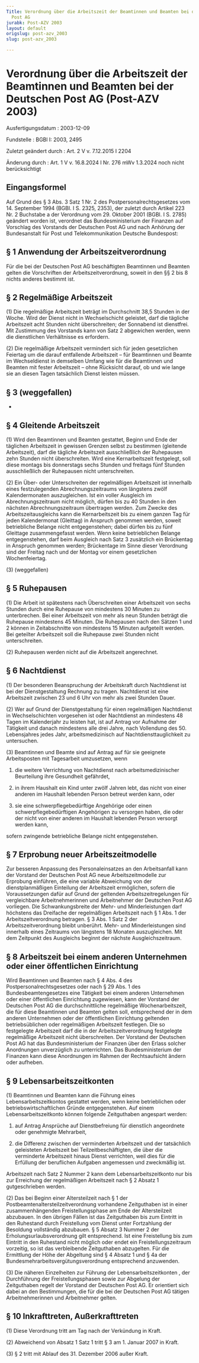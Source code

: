 ```yaml
---
Title: Verordnung über die Arbeitszeit der Beamtinnen und Beamten bei der Deutschen
  Post AG
jurabk: Post-AZV 2003
layout: default
origslug: post-azv_2003
slug: post-azv_2003

---
```


# Verordnung über die Arbeitszeit der Beamtinnen und Beamten bei der Deutschen Post AG (Post-AZV 2003)

Ausfertigungsdatum
:   2003-12-09

Fundstelle
:   BGBl I: 2003, 2495

Zuletzt geändert durch
:   Art. 2 V v. 7.12.2015 I 2204

Änderung durch
:   Art. 1 V v. 16.8.2024 I Nr. 276 mWv 1.3.2024 noch nicht berücksichtigt


## Eingangsformel

Auf Grund des § 3 Abs. 3 Satz 1 Nr. 2 des Postpersonalrechtsgesetzes vom 14. September 1994 (BGBl. I S. 2325, 2353), der zuletzt durch Artikel 223 Nr. 2 Buchstabe a der Verordnung vom 29. Oktober 2001 (BGBl. I S. 2785) geändert worden ist, verordnet das Bundesministerium der Finanzen auf Vorschlag des Vorstands der Deutschen Post AG und nach Anhörung der Bundesanstalt für Post und Telekommunikation Deutsche Bundespost:


## § 1 Anwendung der Arbeitszeitverordnung

Für die bei der Deutschen Post AG beschäftigten Beamtinnen und Beamten gelten die Vorschriften der Arbeitszeitverordnung, soweit in den §§ 2 bis 8 nichts anderes bestimmt ist.


## § 2 Regelmäßige Arbeitszeit

(1) Die regelmäßige Arbeitszeit beträgt im Durchschnitt 38,5 Stunden in der Woche. Wird der Dienst nicht in Wechselschicht geleistet, darf die tägliche Arbeitszeit acht Stunden nicht überschreiten; der Sonnabend ist dienstfrei. Mit Zustimmung des Vorstands kann von Satz 2 abgewichen werden, wenn die dienstlichen Verhältnisse es erfordern.

(2) Die regelmäßige Arbeitszeit vermindert sich für jeden gesetzlichen Feiertag um die darauf entfallende Arbeitszeit – für Beamtinnen und Beamte im Wechseldienst in demselben Umfang wie für die Beamtinnen und Beamten mit fester Arbeitszeit – ohne Rücksicht darauf, ob und wie lange sie an diesen Tagen tatsächlich Dienst leisten müssen.


## § 3 (weggefallen)

-


## § 4 Gleitende Arbeitszeit

(1) Wird den Beamtinnen und Beamten gestattet, Beginn und Ende der täglichen Arbeitszeit in gewissen Grenzen selbst zu bestimmen (gleitende Arbeitszeit), darf die tägliche Arbeitszeit ausschließlich der Ruhepausen zehn Stunden nicht überschreiten. Wird eine Kernarbeitszeit festgelegt, soll diese montags bis donnerstags sechs Stunden und freitags fünf Stunden ausschließlich der Ruhepausen nicht unterschreiten.

(2) Ein Über- oder Unterschreiten der regelmäßigen Arbeitszeit ist innerhalb eines festzulegenden Abrechnungszeitraums von längstens zwölf Kalendermonaten auszugleichen. Ist ein voller Ausgleich im Abrechnungszeitraum nicht möglich, dürfen bis zu 40 Stunden in den nächsten Abrechnungszeitraum übertragen werden. Zum Zwecke des Arbeitszeitausgleichs kann die Kernarbeitszeit bis zu einem ganzen Tag für jeden Kalendermonat (Gleittag) in Anspruch genommen werden, soweit betriebliche Belange nicht entgegenstehen; dabei dürfen bis zu fünf Gleittage zusammengefasst werden. Wenn keine betrieblichen Belange entgegenstehen, darf beim Ausgleich nach Satz 3 zusätzlich ein Brückentag in Anspruch genommen werden; Brückentage im Sinne dieser Verordnung sind der Freitag nach und der Montag vor einem gesetzlichen Wochenfeiertag.

(3) (weggefallen)


## § 5 Ruhepausen

(1) Die Arbeit ist spätestens nach Überschreiten einer Arbeitszeit von sechs Stunden durch eine Ruhepause von mindestens 30 Minuten zu unterbrechen. Bei einer Arbeitszeit von mehr als neun Stunden beträgt die Ruhepause mindestens 45 Minuten. Die Ruhepausen nach den Sätzen 1 und 2 können in Zeitabschnitte von mindestens 15 Minuten aufgeteilt werden. Bei geteilter Arbeitszeit soll die Ruhepause zwei Stunden nicht unterschreiten.

(2) Ruhepausen werden nicht auf die Arbeitszeit angerechnet.


## § 6 Nachtdienst

(1) Der besonderen Beanspruchung der Arbeitskraft durch Nachtdienst ist bei der Dienstgestaltung Rechnung zu tragen. Nachtdienst ist eine Arbeitszeit zwischen 23 und 6 Uhr von mehr als zwei Stunden Dauer.

(2) Wer auf Grund der Dienstgestaltung für einen regelmäßigen Nachtdienst in Wechselschichten vorgesehen ist oder Nachtdienst an mindestens 48 Tagen im Kalenderjahr zu leisten hat, ist auf Antrag vor Aufnahme der Tätigkeit und danach mindestens alle drei Jahre, nach Vollendung des 50. Lebensjahres jedes Jahr, arbeitsmedizinisch auf Nachtdiensttauglichkeit zu untersuchen.

(3) Beamtinnen und Beamte sind auf Antrag auf für sie geeignete Arbeitsposten mit Tagesarbeit umzusetzen, wenn

1.  die weitere Verrichtung von Nachtdienst nach arbeitsmedizinischer Beurteilung  ihre Gesundheit gefährdet,


2.  in ihrem Haushalt ein Kind unter zwölf Jahren lebt, das nicht von einer anderen im Haushalt lebenden Person betreut werden kann, oder


3.  sie eine schwerpflegebedürftige Angehörige oder einen schwerpflegebedürftigen Angehörigen zu versorgen haben, die oder der nicht von einer anderen im Haushalt lebenden Person versorgt werden kann,



sofern zwingende betriebliche Belange nicht entgegenstehen.


## § 7 Erprobung neuer Arbeitszeitmodelle

Zur besseren Anpassung des Personaleinsatzes an den Arbeitsanfall kann der Vorstand der Deutschen Post AG neue Arbeitszeitmodelle zur Erprobung einführen, die eine variable Abweichung von der dienstplanmäßigen Einteilung der Arbeitszeit ermöglichen, sofern die Voraussetzungen dafür auf Grund der geltenden Arbeitszeitregelungen für vergleichbare Arbeitnehmerinnen und Arbeitnehmer der Deutschen Post AG vorliegen. Die Schwankungsbreite der Mehr- und Minderleistungen darf höchstens das Dreifache der regelmäßigen Arbeitszeit nach § 1 Abs. 1 der Arbeitszeitverordnung betragen. § 3 Abs. 1 Satz 2 der Arbeitszeitverordnung bleibt unberührt. Mehr- und Minderleistungen sind innerhalb eines Zeitraums von längstens 18 Monaten auszugleichen. Mit dem Zeitpunkt des Ausgleichs beginnt der nächste Ausgleichszeitraum.


## § 8 Arbeitszeit bei einem anderen Unternehmen oder einer öffentlichen Einrichtung

Wird Beamtinnen und Beamten nach § 4 Abs. 4 des Postpersonalrechtsgesetzes oder nach § 29 Abs. 1 des Bundesbeamtengesetzes eine Tätigkeit bei einem anderen Unternehmen oder einer öffentlichen Einrichtung zugewiesen, kann der Vorstand der Deutschen Post AG die durchschnittliche regelmäßige Wochenarbeitszeit, die für diese Beamtinnen und Beamten gelten soll, entsprechend der in dem anderen Unternehmen oder der öffentlichen Einrichtung geltenden betriebsüblichen oder regelmäßigen Arbeitszeit festlegen. Die so festgelegte Arbeitszeit darf die in der Arbeitszeitverordnung festgelegte regelmäßige Arbeitszeit nicht überschreiten. Der Vorstand der Deutschen Post AG hat das Bundesministerium der Finanzen über den Erlass solcher Anordnungen unverzüglich zu unterrichten. Das Bundesministerium der Finanzen kann diese Anordnungen im Rahmen der Rechtsaufsicht ändern oder aufheben.


## § 9 Lebensarbeitszeitkonten

(1) Beamtinnen und Beamten kann die Führung eines Lebensarbeitszeitkontos gestattet werden, wenn keine betrieblichen oder betriebswirtschaftlichen Gründe entgegenstehen. Auf einem Lebensarbeitszeitkonto können folgende Zeitguthaben angespart werden:

1.  auf Antrag Ansprüche auf Dienstbefreiung für dienstlich angeordnete oder genehmigte Mehrarbeit,


2.  die Differenz zwischen der verminderten Arbeitszeit und der tatsächlich geleisteten Arbeitszeit bei Teilzeitbeschäftigten, die über die verminderte Arbeitszeit hinaus Dienst verrichten, weil dies für die Erfüllung der beruflichen Aufgaben angemessen und zweckmäßig ist.



Arbeitszeit nach Satz 2 Nummer 2 kann dem Lebensarbeitszeitkonto nur bis zur Erreichung der regelmäßigen Arbeitszeit nach § 2 Absatz 1 gutgeschrieben werden.

(2) Das bei Beginn einer Altersteilzeit nach § 1 der Postbeamtenaltersteilzeitverordnung vorhandene Zeitguthaben ist in einer zusammenhängenden Freistellungsphase am Ende der Altersteilzeit abzubauen. In den übrigen Fällen ist das Zeitguthaben bis zum Eintritt in den Ruhestand durch Freistellung vom Dienst unter Fortzahlung der Besoldung vollständig abzubauen. § 5 Absatz 3 Nummer 2 der Erholungsurlaubsverordnung gilt entsprechend. Ist eine Freistellung bis zum Eintritt in den Ruhestand nicht möglich oder endet ein Freistellungszeitraum vorzeitig, so ist das verbleibende Zeitguthaben abzugelten. Für die Ermittlung der Höhe der Abgeltung sind § 4 Absatz 1 und § 4a der Bundesmehrarbeitsvergütungsverordnung entsprechend anzuwenden.

(3) Die näheren Einzelheiten zur Führung der Lebensarbeitszeitkonten , der Durchführung der Freistellungsphasen sowie zur Abgelung der Zeitguthaben regelt der Vorstand der Deutschen Post AG. Er orientiert sich dabei an den Bestimmungen, die für die bei der Deutschen Post AG tätigen Arbeitnehmerinnen und Arbeitnehmer gelten.


## § 10 Inkrafttreten, Außerkrafttreten

(1) Diese Verordnung tritt am Tag nach der Verkündung in Kraft.

(2) Abweichend von Absatz 1 Satz 1 tritt § 3 am 1. Januar 2007 in Kraft.

(3) § 2 tritt mit Ablauf des 31. Dezember 2006 außer Kraft.

